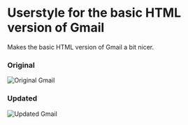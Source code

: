 # Userstyle for the basic HTML version of Gmail

Makes the basic HTML version of Gmail a bit nicer.

### Original
![Original Gmail](http://i.imgur.com/PNOOsAN.png)

### Updated
![Updated Gmail](http://i.imgur.com/m8dfQIw.png)
